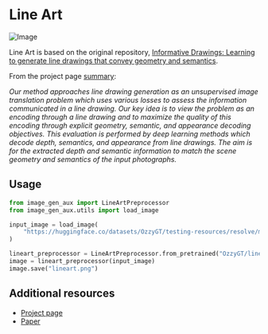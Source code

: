 # Line Art

![Image](https://carolineec.github.io/informative_drawings/images/teaser.png)

Line Art is based on the original repository, [Informative Drawings: Learning to generate line drawings that convey geometry and semantics](https://github.com/carolineec/informative-drawings).

From the project page [summary](https://carolineec.github.io/informative_drawings/):

*Our method approaches line drawing generation as an unsupervised image translation problem which uses various losses to assess the information communicated in a line drawing. Our key idea is to view the problem as an encoding through a line drawing and to maximize the quality of this encoding through explicit geometry, semantic, and appearance decoding objectives. This evaluation is performed by deep learning methods which decode depth, semantics, and appearance from line drawings. The aim is for the extracted depth and semantic information to match the scene geometry and semantics of the input photographs.*

## Usage

```python
from image_gen_aux import LineArtPreprocessor
from image_gen_aux.utils import load_image

input_image = load_image(
    "https://huggingface.co/datasets/OzzyGT/testing-resources/resolve/main/simple_upscale/hippowaffle.png"
)

lineart_preprocessor = LineArtPreprocessor.from_pretrained("OzzyGT/lineart").to("cuda")
image = lineart_preprocessor(input_image)
image.save("lineart.png")
```

## Additional resources

* [Project page](https://carolineec.github.io/informative_drawings/)
* [Paper](https://arxiv.org/abs/2203.12691)
